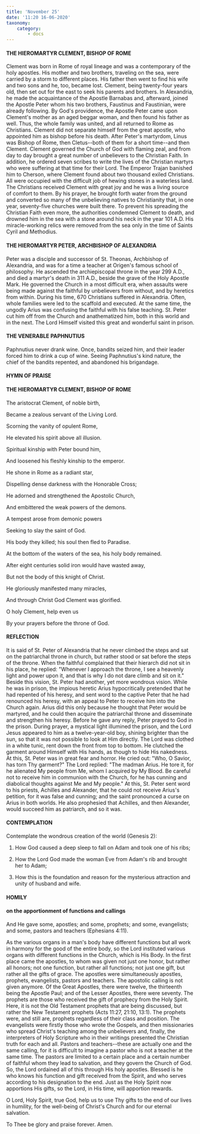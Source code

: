 ```yaml
---
title: 'November 25'
date: '11:20 16-06-2020'
taxonomy:
    category:
        - docs
---
```


#### THE HIEROMARTYR CLEMENT, BISHOP OF ROME

Clement was born in Rome of royal lineage and was a contemporary of the holy apostles. His mother and two brothers, traveling on the sea, were carried by a storm to different places. His father then went to find his wife and two sons and he, too, became lost. Clement, being twenty-four years old, then set out for the east to seek his parents and brothers. In Alexandria, he made the acquaintance of the Apostle Barnabas and, afterward, joined the Apostle Peter whom his two brothers, Faustinus and Faustinian, were already following. By God's providence, the Apostle Peter came upon Clement's mother as an aged beggar woman, and then found his father as well. Thus, the whole family was united, and all returned to Rome as Christians. Clement did not separate himself from the great apostle, who appointed him as bishop before his death. After Peter's martyrdom, Linus was Bishop of Rome, then Cletus--both of them for a short time--and then Clement. Clement governed the Church of God with flaming zeal, and from day to day brought a great number of unbelievers to the Christian Faith. In addition, he ordered seven scribes to write the lives of the Christian martyrs who were suffering at that time for their Lord. The Emperor Trajan banished him to Cherson, where Clement found about two thousand exiled Christians. All were occupied with the difficult job of hewing stones in a waterless land. The Christians received Clement with great joy and he was a living source of comfort to them. By his prayer, he brought forth water from the ground and converted so many of the unbelieving natives to Christianity that, in one year, seventy-five churches were built there. To prevent his spreading the Christian Faith even more, the authorities condemned Clement to death, and drowned him in the sea with a stone around his neck in the year 101 A.D. His miracle-working relics were removed from the sea only in the time of Saints Cyril and Methodius.

#### THE HIEROMARTYR PETER, ARCHBISHOP OF ALEXANDRIA

Peter was a disciple and successor of St. Theonas, Archbishop of Alexandria, and was for a time a teacher at Origen's famous school of philosophy. He ascended the archiepiscopal throne in the year 299 A.D., and died a martyr's death in 311 A.D., beside the grave of the Holy Apostle Mark. He governed the Church in a most difficult era, when assaults were being made against the faithful by unbelievers from without, and by heretics from within. During his time, 670 Christians suffered in Alexandria. Often, whole families were led to the scaffold and executed. At the same time, the ungodly Arius was confusing the faithful with his false teaching. St. Peter cut him off from the Church and anathematized him, both in this world and in the next. The Lord Himself visited this great and wonderful saint in prison.

#### THE VENERABLE PAPHNUTIUS

Paphnutius never drank wine. Once, bandits seized him, and their leader forced him to drink a cup of wine. Seeing Paphnutius's kind nature, the chief of the bandits repented, and abandoned his brigandage.



#### HYMN OF PRAISE

#### THE HIEROMARTYR CLEMENT, BISHOP OF ROME

The aristocrat Clement, of noble birth,

Became a zealous servant of the Living Lord.

Scorning the vanity of opulent Rome,

He elevated his spirit above all illusion.

Spiritual kinship with Peter bound him,

And loosened his fleshly kinship to the emperor.

He shone in Rome as a radiant star,

Dispelling dense darkness with the Honorable Cross;

He adorned and strengthened the Apostolic Church,

And embittered the weak powers of the demons.

A tempest arose from demonic powers

Seeking to slay the saint of God.

His body they killed; his soul then fled to Paradise.

At the bottom of the waters of the sea, his holy body remained.

After eight centuries solid iron would have wasted away,

But not the body of this knight of Christ.

He gloriously manifested many miracles,

And through Christ God Clement was glorified.

O holy Clement, help even us

By your prayers before the throne of God.


#### REFLECTION

It is said of St. Peter of Alexandria that he never climbed the steps and sat on the patriarchal throne in church, but rather stood or sat before the steps of the throne. When the faithful complained that their hierarch did not sit in his place, he replied: "Whenever I approach the throne, I see a heavenly light and power upon it, and that is why I do not dare climb and sit on it." Beside this vision, St. Peter had another, yet more wondrous vision. While he was in prison, the impious heretic Arius hypocritically pretended that he had repented of his heresy, and sent word to the captive Peter that he had renounced his heresy, with an appeal to Peter to receive him into the Church again. Arius did this only because he thought that Peter would be martyred, and he could then acquire the patriarchal throne and disseminate and strengthen his heresy. Before he gave any reply, Peter prayed to God in the prison. During prayer, a mystical light illumined the prison, and the Lord Jesus appeared to him as a twelve-year-old boy, shining brighter than the sun, so that it was not possible to look at Him directly. The Lord was clothed in a white tunic, rent down the front from top to bottom. He clutched the garment around Himself with His hands, as though to hide His nakedness. At this, St. Peter was in great fear and horror. He cried out: "Who, O Savior, has torn Thy garment?" The Lord replied: "The madman Arius. He tore it, for he alienated My people from Me, whom I acquired by My Blood. Be careful not to receive him in communion with the Church, for he has cunning and diabolical thoughts against Me and My people." At this, St. Peter sent word to his priests, Achilles and Alexander, that he could not receive Arius's petition, for it was false and cunning; and the saint pronounced a curse on Arius in both worlds. He also prophesied that Achilles, and then Alexander, would succeed him as patriarch, and so it was.



#### CONTEMPLATION

Contemplate the wondrous creation of the world (Genesis 2):

1.  How God caused a deep sleep to fall on Adam and took one of his ribs;

1.  How the Lord God made the woman Eve from Adam's rib and brought her to Adam;

1.  How this is the foundation and reason for the mysterious attraction and unity of husband and wife.



#### HOMILY

#### on the apportionment of functions and callings

And He gave some, apostles; and some, prophets; and some, evangelists; and some, pastors and teachers (Ephesians 4:11).

As the various organs in a man's body have different functions but all work in harmony for the good of the entire body, so the Lord instituted various organs with different functions in the Church, which is His Body. In the first place came the apostles, to whom was given not just one honor, but rather all honors; not one function, but rather all functions; not just one gift, but rather all the gifts of grace. The apostles were simultaneously apostles, prophets, evangelists, pastors and teachers. The apostolic calling is not given anymore. Of the Great Apostles, there were twelve, the thirteenth being the Apostle Paul; and of the Lesser Apostles, there were seventy. The prophets are those who received the gift of prophecy from the Holy Spirit. Here, it is not the Old Testament prophets that are being discussed, but rather the New Testament prophets (Acts 11:27, 21:10, 13:1). The prophets were, and still are, prophets regardless of their class and position. The evangelists were firstly those who wrote the Gospels, and then missionaries who spread Christ's teaching among the unbelievers and, finally, the interpreters of Holy Scripture who in their writings presented the Christian truth for each and all. Pastors and teachers--these are actually one and the same calling, for it is difficult to imagine a pastor who is not a teacher at the same time. The pastors are limited to a certain place and a certain number of faithful whom they lead to salvation, and they govern the Church of God. So, the Lord ordained all of this through His holy apostles. Blessed is he who knows his function and gift received from the Spirit, and who serves according to his designation to the end. Just as the Holy Spirit now apportions His gifts, so the Lord, in His time, will apportion rewards.

O Lord, Holy Spirit, true God, help us to use Thy gifts to the end of our lives in humility, for the well-being of Christ's Church and for our eternal salvation.

To Thee be glory and praise forever. Amen.
